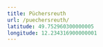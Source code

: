 ```yaml
---
title: Püchersreuth
url: /puechersreuth/
latitude: 49.752960300000005
longitude: 12.234316900000001
---
```

